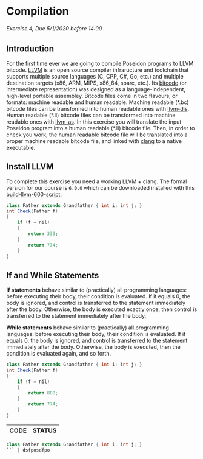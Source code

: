 # Compilation
###### Exercise 4, Due 5/1/2020 before 14:00

## Introduction
For the first time ever we are going to compile Poseidon programs to LLVM bitcode.
[LLVM][LLVM-link] is an open source compiler infraructure and toolchain
that supports multiple source languages (C, CPP, C#, Go, etc.)
and multiple destination targets (x86, ARM, MIPS, x86_64, sparc, etc.).
Its [bitcode][bitcode-link] (or intermediate representation)
was designed as a language-independent, high-level portable assembley.
Bitcode files come in two flavours, or formats:
machine readable and human readable.
Machine readable (\*.bc) bitcode files can be transformed
into human readable ones with [llvm-dis][llvm-dis-link].
Human readable (\*.ll) bitcode files can be transformed
into machine readable ones with [llvm-as][llvm-as-link].
In this exercise you will translate the input Poseidon program
into a human readable (\*.ll) bitcode file.
Then, in order to check you work, the human readable bitcode file
will be translated into a proper machine readable bitcode file,
and linked with [clang][clang-link] to a native executable.

[LLVM-link]:https://llvm.org/
[bitcode-link]:https://llvm.org/docs/LangRef.html
[llvm-dis-link]:https://llvm.org/docs/CommandGuide/llvm-dis.html
[llvm-as-link]:https://llvm.org/docs/CommandGuide/llvm-as.html
[clang-link]:https://clang.llvm.org/

## Install LLVM
To complete this exercise you need a working LLVM + clang.
The formal version for our course is `6.0.0` which can be downloaded installed
with this [build-llvm-600-script][build-llvm-600-script-link].


[build-llvm-600-script-link]: https://github.com/OrenGitHub/COMPILATION_IDC_FOR_STUDENTS/blob/master/FOLDER_3_SOURCE_CODE/EX4/FOLDER_9_SCRIPTS/build-llvm-6.0.0

```java
class Father extends Grandfather { int i; int j; }
int Check(Father f)
{
	if (f = nil)
	{
	    return 333;
	}
	    return 774;
	}
}
```
## If and While Statements
**If statements** behave similar to (practically) all programming languages:
before executing their body, their condition is evaluated.
If it equals 0, the body is ignored, and control is transferred to the statement
immediately after the body. Otherwise, the body is executed exactly once,
then control is transferred to the statement immediately after the body.

**While statements** behave similar to (practically) all programming languages:
before executing their body, their condition is evaluated.
If it equals 0, the body is ignored, and control is transferred to the statement
immediately after the body. Otherwise, the body is executed,
then the condition is evaluated again, and so forth.

```java
class Father extends Grandfather { int i; int j; }
int Check(Father f)
{
	if (f = nil)
	{
	    return 800;
	}
	    return 774;
	}
}
```



| CODE | STATUS |
| ---- | ------ |
```java
class Father extends Grandfather { int i; int j; }
``` | dsfposdfpo
